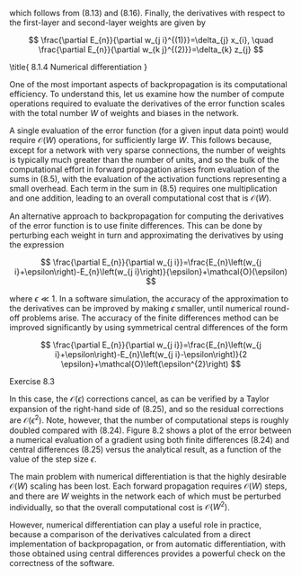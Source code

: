which follows from (8.13) and (8.16). Finally, the derivatives with respect to the first-layer and second-layer weights are given by

$$
\frac{\partial E_{n}}{\partial w_{j i}^{(1)}}=\delta_{j} x_{i}, \quad \frac{\partial E_{n}}{\partial w_{k j}^{(2)}}=\delta_{k} z_{j}
$$

\title{
8.1.4 Numerical differentiation
}

One of the most important aspects of backpropagation is its computational efficiency. To understand this, let us examine how the number of compute operations required to evaluate the derivatives of the error function scales with the total number $W$ of weights and biases in the network.

A single evaluation of the error function (for a given input data point) would require $\mathcal{O}(W)$ operations, for sufficiently large $W$. This follows because, except for a network with very sparse connections, the number of weights is typically much greater than the number of units, and so the bulk of the computational effort in forward propagation arises from evaluation of the sums in (8.5), with the evaluation of the activation functions representing a small overhead. Each term in the sum in (8.5) requires one multiplication and one addition, leading to an overall computational cost that is $\mathcal{O}(W)$.

An alternative approach to backpropagation for computing the derivatives of the error function is to use finite differences. This can be done by perturbing each weight in turn and approximating the derivatives by using the expression

$$
\frac{\partial E_{n}}{\partial w_{j i}}=\frac{E_{n}\left(w_{j i}+\epsilon\right)-E_{n}\left(w_{j i}\right)}{\epsilon}+\mathcal{O}(\epsilon)
$$

where $\epsilon \ll 1$. In a software simulation, the accuracy of the approximation to the derivatives can be improved by making $\epsilon$ smaller, until numerical round-off problems arise. The accuracy of the finite differences method can be improved significantly by using symmetrical central differences of the form

$$
\frac{\partial E_{n}}{\partial w_{j i}}=\frac{E_{n}\left(w_{j i}+\epsilon\right)-E_{n}\left(w_{j i}-\epsilon\right)}{2 \epsilon}+\mathcal{O}\left(\epsilon^{2}\right)
$$

Exercise 8.3

In this case, the $\mathcal{O}(\epsilon)$ corrections cancel, as can be verified by a Taylor expansion of the right-hand side of (8.25), and so the residual corrections are $\mathcal{O}\left(\epsilon^{2}\right)$. Note, however, that the number of computational steps is roughly doubled compared with (8.24). Figure 8.2 shows a plot of the error between a numerical evaluation of a gradient using both finite differences (8.24) and central differences (8.25) versus the analytical result, as a function of the value of the step size $\epsilon$.

The main problem with numerical differentiation is that the highly desirable $\mathcal{O}(W)$ scaling has been lost. Each forward propagation requires $\mathcal{O}(W)$ steps, and there are $W$ weights in the network each of which must be perturbed individually, so that the overall computational cost is $\mathcal{O}\left(W^{2}\right)$.

However, numerical differentiation can play a useful role in practice, because a comparison of the derivatives calculated from a direct implementation of backpropagation, or from automatic differentiation, with those obtained using central differences provides a powerful check on the correctness of the software.